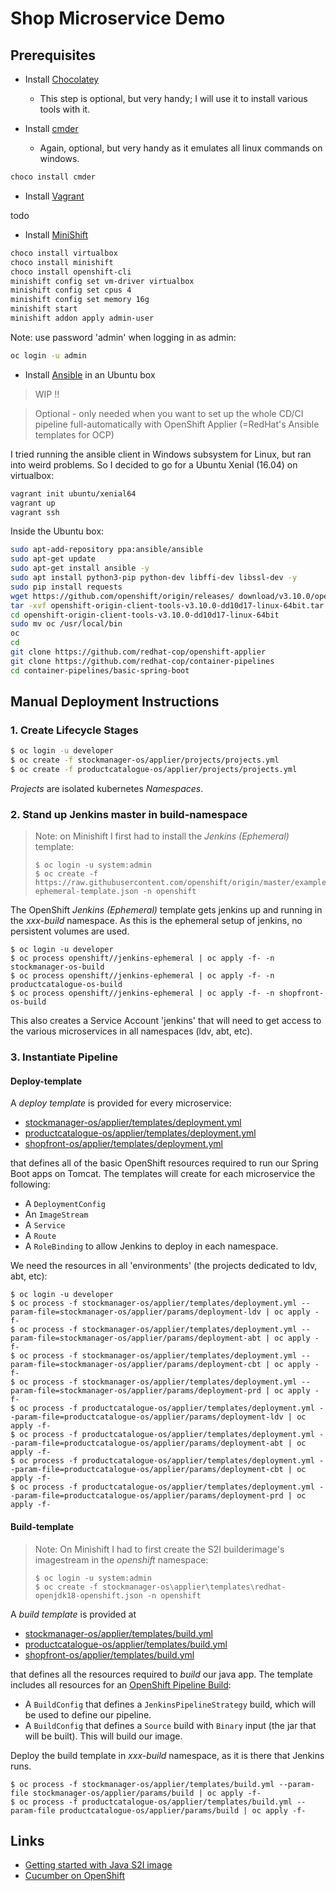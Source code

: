 # Shop Microservice Demo

## Prerequisites

* Install [Chocolatey](https://chocolatey.org/)
    * This step is optional, but very handy; I will use it to install various tools with it.

* Install [cmder](https://github.com/cmderdev/cmder)
    * Again, optional, but very handy as it emulates all linux commands on windows.
    
```bash
choco install cmder
```

* Install [Vagrant]()

todo

* Install [MiniShift](https://github.com/minishift/minishift)

```bash
choco install virtualbox
choco install minishift
choco install openshift-cli
minishift config set vm-driver virtualbox
minishift config set cpus 4
minishift config set memory 16g
minishift start
minishift addon apply admin-user
```

Note: use password 'admin' when logging in as admin:

```bash
oc login -u admin
```

* Install [Ansible]() in an Ubuntu box

> WIP !!

> Optional - only needed when you want to set up the whole CD/CI pipeline full-automatically with OpenShift Applier (=RedHat's Ansible templates for OCP)

I tried running the ansible client in Windows subsystem for Linux, but ran into weird problems.
So I decided to go for a Ubuntu Xenial (16.04) on virtualbox:

```bash
vagrant init ubuntu/xenial64
vagrant up
vagrant ssh
```

Inside the Ubuntu box:

```bash
sudo apt-add-repository ppa:ansible/ansible
sudo apt-get update
sudo apt-get install ansible -y
sudo apt install python3-pip python-dev libffi-dev libssl-dev -y
sudo pip install requests 
wget https://github.com/openshift/origin/releases/ download/v3.10.0/openshift-origin-client-tools-v3.10.0-dd10d17-linux-64bit.tar.gz
tar -xvf openshift-origin-client-tools-v3.10.0-dd10d17-linux-64bit.tar.gz
cd openshift-origin-client-tools-v3.10.0-dd10d17-linux-64bit
sudo mv oc /usr/local/bin
oc 
cd
git clone https://github.com/redhat-cop/openshift-applier
git clone https://github.com/redhat-cop/container-pipelines
cd container-pipelines/basic-spring-boot
```

## Manual Deployment Instructions

### 1. Create Lifecycle Stages

```bash
$ oc login -u developer
$ oc create -f stockmanager-os/applier/projects/projects.yml
$ oc create -f productcatalogue-os/applier/projects/projects.yml
```

_Projects_ are isolated kubernetes _Namespaces_.

### 2. Stand up Jenkins master in build-namespace

> Note: on Minishift I first had to install the _Jenkins (Ephemeral)_ template: 
>```
>$ oc login -u system:admin
>$ oc create -f https://raw.githubusercontent.com/openshift/origin/master/examples/jenkins/jenkins-ephemeral-template.json -n openshift
>```

The OpenShift _Jenkins (Ephemeral)_ template gets jenkins up and running in the _xxx-build_ namespace.
As this is the ephemeral setup of jenkins, no persistent volumes are used.

```
$ oc login -u developer
$ oc process openshift//jenkins-ephemeral | oc apply -f- -n stockmanager-os-build
$ oc process openshift//jenkins-ephemeral | oc apply -f- -n productcatalogue-os-build
$ oc process openshift//jenkins-ephemeral | oc apply -f- -n shopfront-os-build
```

This also creates a Service Account 'jenkins' that will need to get access to the various microservices in all namespaces (ldv, abt, etc).

### 3. Instantiate Pipeline

#### Deploy-template

A _deploy template_ is provided for every microservice:

* [stockmanager-os/applier/templates/deployment.yml](stockmanager-os/applier/templates/deployment.yml) 
* [productcatalogue-os/applier/templates/deployment.yml](productcatalogue-os/applier/templates/deployment.yml) 
* [shopfront-os/applier/templates/deployment.yml](shopfront-os/applier/templates/deployment.yml) 

that defines all of the basic OpenShift resources required to run our Spring Boot apps on Tomcat. 
The templates will create for each microservice the following:

* A `DeploymentConfig`
* An `ImageStream`
* A `Service`
* A `Route`
* A `RoleBinding` to allow Jenkins to deploy in each namespace.

We need the resources in all 'environments' (the projects dedicated to ldv, abt, etc):

```
$ oc login -u developer
$ oc process -f stockmanager-os/applier/templates/deployment.yml --param-file=stockmanager-os/applier/params/deployment-ldv | oc apply -f-
$ oc process -f stockmanager-os/applier/templates/deployment.yml --param-file=stockmanager-os/applier/params/deployment-abt | oc apply -f-
$ oc process -f stockmanager-os/applier/templates/deployment.yml --param-file=stockmanager-os/applier/params/deployment-cbt | oc apply -f-
$ oc process -f stockmanager-os/applier/templates/deployment.yml --param-file=stockmanager-os/applier/params/deployment-prd | oc apply -f-
$ oc process -f productcatalogue-os/applier/templates/deployment.yml --param-file=productcatalogue-os/applier/params/deployment-ldv | oc apply -f-
$ oc process -f productcatalogue-os/applier/templates/deployment.yml --param-file=productcatalogue-os/applier/params/deployment-abt | oc apply -f-
$ oc process -f productcatalogue-os/applier/templates/deployment.yml --param-file=productcatalogue-os/applier/params/deployment-cbt | oc apply -f-
$ oc process -f productcatalogue-os/applier/templates/deployment.yml --param-file=productcatalogue-os/applier/params/deployment-prd | oc apply -f-
```

#### Build-template

> Note: On Minishift I had to first create the S2I builderimage's imagestream in the _openshift_ namespace:
>```
>$ oc login -u system:admin
>$ oc create -f stockmanager-os\applier\templates\redhat-openjdk18-openshift.json -n openshift
>```


A _build template_ is provided at

* [stockmanager-os/applier/templates/build.yml](stockmanager-os/applier/templates/build.yml) 
* [productcatalogue-os/applier/templates/build.yml](productcatalogue-os/applier/templates/build.yml)
* [shopfront-os/applier/templates/build.yml](shopfront-os/applier/templates/build.yml)

that defines all the resources required to _build_ our java app. 
The template includes all resources for an [OpenShift Pipeline Build](https://docs.openshift.com/container-platform/3.9/dev_guide/dev_tutorials/openshift_pipeline.html):

* A `BuildConfig` that defines a `JenkinsPipelineStrategy` build, which will be used to define our pipeline.
* A `BuildConfig` that defines a `Source` build with `Binary` input (the jar that will be built). This will build our image.

Deploy the build template in _xxx-build_ namespace, as it is there that Jenkins runs.

```
$ oc process -f stockmanager-os/applier/templates/build.yml --param-file stockmanager-os/applier/params/build | oc apply -f-
$ oc process -f productcatalogue-os/applier/templates/build.yml --param-file productcatalogue-os/applier/params/build | oc apply -f-
```

## Links

* [Getting started with Java S2I image](https://developers.redhat.com/blog/2017/02/23/getting-started-with-openshift-java-s2i/)
* [Cucumber on OpenShift](https://eleanordare.com/blog/2017/6/15/running-cucumber-tests-in-openshift-from-a-jenkins-pipeline)